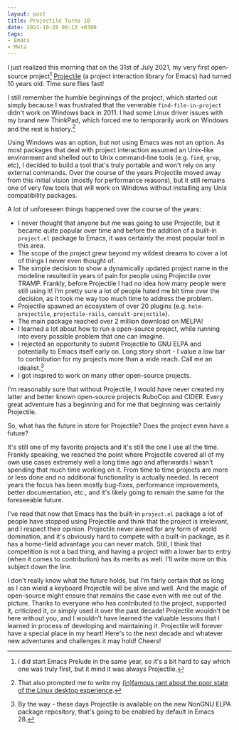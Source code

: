 ```yaml
---
layout: post
title: Projectile Turns 10
date: 2021-10-28 09:13 +0300
tags:
- Emacs
- Meta
---
```


I just realized this morning that on the 31st of July 2021, my very first
open-source project[^1] [Projectile](https://github.com/bbatsov/projectile) (a
project interaction library for Emacs) had turned 10 years old. Time sure flies
fast!

I still remember the humble beginnings of the project, which started out simply
because I was frustrated that the venerable `find-file-in-project` didn't work
on Windows back in 2011. I had some Linux driver issues with my brand new ThinkPad, which
forced me to temporarily work on Windows and the rest is history.[^2]

Using Windows was an option, but not using Emacs was not an option. As most
packages that deal with project interaction assumed an Unix-like environment and
shelled out to Unix command-line tools (e.g. `find`, `grep`, etc), I decided to
build a tool that's truly portable and won't rely on any external commands.
Over the course of the years Projectile moved away from this initial vision
(mostly for performance reasons), but it still remains one of very few tools
that will work on Windows without installing any Unix compatibility packages.

A lot of unforeseen things happened over the course of the years:

* I never thought that anyone but me was going to
use Projectile, but it became quite popular over time and before the addition of a built-in `project.el` package to Emacs, it was
certainly the most popular tool in this area.
* The scope of the project grew beyond my wildest dreams to cover a lot of things I never even thought of.
* The simple decision to show a dynamically updated project name in the modeline resulted in years of pain for people using Projectile over TRAMP. Frankly, before
Projectile I had no idea how many people were still using it! I'm pretty sure a lot of people hated me bit time over the decision, as it took me way too much time to address the problem.
* Projectile spawned an ecosystem of over 20 plugins (e.g. `helm-projectile`, `projectile-rails`, `consult-projectile`).
* The main package reached over 2 million download on MELPA!
* I learned a lot about how to run a open-source project, while running into every possible problem that one can imagine.
* I rejected an opportunity to submit Projectile to GNU ELPA and potentially to Emacs itself early on. Long story short - I value a low bar to contribution for my projects more than a wide reach. Call me an idealist.[^3]
* I got inspired to work on many other open-source projects.

I'm reasonably sure that without Projectile, I would have never created my latter and better known open-source projects RuboCop and CIDER.
Every great adventure has a beginning and for me that beginning was certainly Projectile.

So, what has the future in store for Projectile? Does the project even have a future?

It's still one of my favorite projects and it's still the one I use
all the time. Frankly speaking, we reached the point where Projectile covered all of my own use cases extremely well a long time ago and
afterwards I wasn't spending that much time working on it. From time to time projects are more or less done and no additional functionality
is actually needed. In recent years the focus has been mostly bug-fixes, performance improvements, better documentation, etc., and it's
likely going to remain the same for the foreseeable future.

I've read that now that Emacs has the built-in `project.el` package a lot of people
have stopped using Projectile and think that the project is irrelevant, and I respect their opinion. Projectile never aimed for
any form of world domination, and it's obviously hard to compete with a built-in package, as it has a home-field advantage you can never match.
Still, I think that competition is not a bad thing, and having a project with a lower bar to entry (when it comes to contribution) has its merits
as well. I'll write more on this subject down the line.

I don't really know what the future holds, but I'm fairly certain that as long as I can wield a keyboard Projectile will be alive and well.
And the magic of open-source might ensure that remains the case even with me out of the picture.
Thanks to everyone who has contributed to the project, supported it, criticized it, or simply used it over the past decade! Projectile wouldn't be here without you,
and I wouldn't have learned the valuable lessons that I learned in process of developing and maintaining it. Projectile will forever have a special place in
my heart! Here's to the next decade and whatever new adventures and challenges it may hold! Cheers!

[^1]: I did start Emacs Prelude in the same year, so it's a bit hard to say which one was truly first, but it mind it was always Projectile.
[^2]: That also prompted me to write my [(in)famous rant about the poor state of the Linux desktop experience](https://batsov.com/articles/2011/06/11/linux-desktop-experience-killing-linux-on-the-desktop/).
[^3]: By the way - these days Projectile is available on the new NonGNU ELPA package repository, that's going to be enabled by default in Emacs 28.
